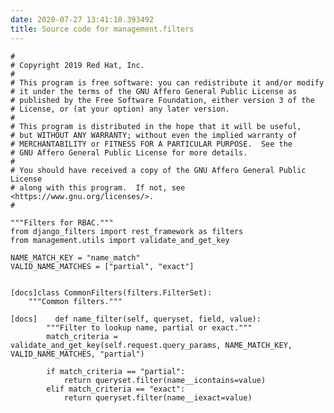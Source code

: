 ```yaml
---
date: 2020-07-27 13:41:10.393492
title: Source code for management.filters
---
```


<div class="highlight">

    #
    # Copyright 2019 Red Hat, Inc.
    #
    # This program is free software: you can redistribute it and/or modify
    # it under the terms of the GNU Affero General Public License as
    # published by the Free Software Foundation, either version 3 of the
    # License, or (at your option) any later version.
    #
    # This program is distributed in the hope that it will be useful,
    # but WITHOUT ANY WARRANTY; without even the implied warranty of
    # MERCHANTABILITY or FITNESS FOR A PARTICULAR PURPOSE.  See the
    # GNU Affero General Public License for more details.
    #
    # You should have received a copy of the GNU Affero General Public License
    # along with this program.  If not, see <https://www.gnu.org/licenses/>.
    #
    
    """Filters for RBAC."""
    from django_filters import rest_framework as filters
    from management.utils import validate_and_get_key
    
    NAME_MATCH_KEY = "name_match"
    VALID_NAME_MATCHES = ["partial", "exact"]
    
    
    [docs]class CommonFilters(filters.FilterSet):
        """Common filters."""
    
    [docs]    def name_filter(self, queryset, field, value):
            """Filter to lookup name, partial or exact."""
            match_criteria = validate_and_get_key(self.request.query_params, NAME_MATCH_KEY, VALID_NAME_MATCHES, "partial")
    
            if match_criteria == "partial":
                return queryset.filter(name__icontains=value)
            elif match_criteria == "exact":
                return queryset.filter(name__iexact=value)

</div>